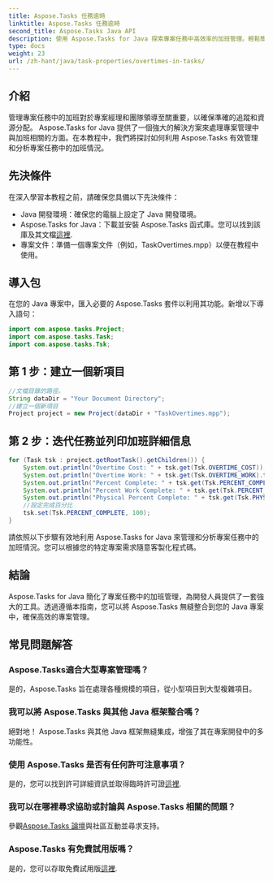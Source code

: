 ```yaml
---
title: Aspose.Tasks 任務逾時
linktitle: Aspose.Tasks 任務逾時
second_title: Aspose.Tasks Java API
description: 使用 Aspose.Tasks for Java 探索專案任務中高效率的加班管理。輕鬆簡化追蹤和資源分配。
type: docs
weight: 23
url: /zh-hant/java/task-properties/overtimes-in-tasks/
---
```

## 介紹
管理專案任務中的加班對於專案經理和團隊領導至關重要，以確保準確的追蹤和資源分配。 Aspose.Tasks for Java 提供了一個強大的解決方案來處理專案管理中與加班相關的方面。在本教程中，我們將探討如何利用 Aspose.Tasks 有效管理和分析專案任務中的加班情況。
## 先決條件
在深入學習本教程之前，請確保您具備以下先決條件：
- Java 開發環境：確保您的電腦上設定了 Java 開發環境。
-  Aspose.Tasks for Java：下載並安裝 Aspose.Tasks 函式庫。您可以找到該庫及其文檔[這裡](https://reference.aspose.com/tasks/java/).
- 專案文件：準備一個專案文件（例如，TaskOvertimes.mpp）以便在教程中使用。
## 導入包
在您的 Java 專案中，匯入必要的 Aspose.Tasks 套件以利用其功能。新增以下導入語句：
```java
import com.aspose.tasks.Project;
import com.aspose.tasks.Task;
import com.aspose.tasks.Tsk;
```
## 第 1 步：建立一個新項目
```java
//文檔目錄的路徑。
String dataDir = "Your Document Directory";
//建立一個新項目
Project project = new Project(dataDir + "TaskOvertimes.mpp");
```
## 第 2 步：迭代任務並列印加班詳細信息
```java
for (Task tsk : project.getRootTask().getChildren()) {
    System.out.println("Overtime Cost: " + tsk.get(Tsk.OVERTIME_COST));
    System.out.println("Overtime Work: " + tsk.get(Tsk.OVERTIME_WORK).toString());
    System.out.println("Percent Complete: " + tsk.get(Tsk.PERCENT_COMPLETE));
    System.out.println("Percent Work Complete: " + tsk.get(Tsk.PERCENT_WORK_COMPLETE).toString());
    System.out.println("Physical Percent Complete: " + tsk.get(Tsk.PHYSICAL_PERCENT_COMPLETE).toString());
    //設定完成百分比
    tsk.set(Tsk.PERCENT_COMPLETE, 100);
}
```
請依照以下步驟有效地利用 Aspose.Tasks for Java 來管理和分析專案任務中的加班情況。您可以根據您的特定專案需求隨意客製化程式碼。
## 結論
Aspose.Tasks for Java 簡化了專案任務中的加班管理，為開發人員提供了一套強大的工具。透過遵循本指南，您可以將 Aspose.Tasks 無縫整合到您的 Java 專案中，確保高效的專案管理。
## 常見問題解答
### Aspose.Tasks適合大型專案管理嗎？
是的，Aspose.Tasks 旨在處理各種規模的項目，從小型項目到大型複雜項目。
### 我可以將 Aspose.Tasks 與其他 Java 框架整合嗎？
絕對地！ Aspose.Tasks 與其他 Java 框架無縫集成，增強了其在專案開發中的多功能性。
### 使用 Aspose.Tasks 是否有任何許可注意事項？
是的，您可以找到許可詳細資訊並取得臨時許可證[這裡](https://purchase.aspose.com/temporary-license/).
### 我可以在哪裡尋求協助或討論與 Aspose.Tasks 相關的問題？
參觀[Aspose.Tasks 論壇](https://forum.aspose.com/c/tasks/15)與社區互動並尋求支持。
### Aspose.Tasks 有免費試用版嗎？
是的，您可以存取免費試用版[這裡](https://releases.aspose.com/).